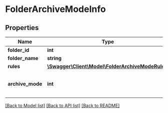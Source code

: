 # FolderArchiveModeInfo

## Properties
Name | Type | Description | Notes
------------ | ------------- | ------------- | -------------
**folder_id** | **int** | Folder Identifier | [optional] 
**folder_name** | **string** | Folder Name | [optional] 
**rules** | [**\Swagger\Client\Model\FolderArchiveModeRule[]**](FolderArchiveModeRule.md) | Rules | [optional] 
**archive_mode** | **int** | Possible values:  0: None  1: AutoWithDefaultProfile  2: ManualWithMask | [optional] 

[[Back to Model list]](../README.md#documentation-for-models) [[Back to API list]](../README.md#documentation-for-api-endpoints) [[Back to README]](../README.md)


